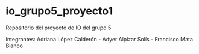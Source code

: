 # io_grupo5_proyecto1
Repositorio del proyecto de IO del grupo 5

Integrantes:
Adriana López Calderón -
Adyer Alpízar Solís -
Francisco Mata Blanco
